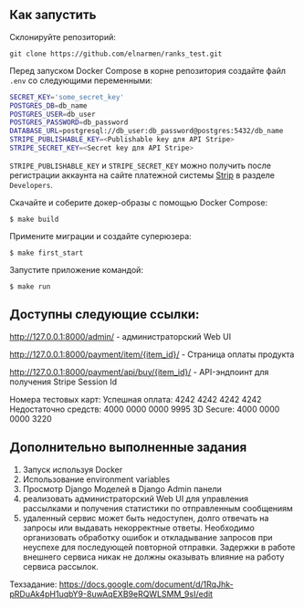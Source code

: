 ## Как запустить
Склонируйте репозиторий:
```
git clone https://github.com/elnarmen/ranks_test.git
```

Перед запуском Docker Compose в корне репозитория создайте файл `.env` со следующими переменными:

``` bash
SECRET_KEY='some_secret_key'
POSTGRES_DB=db_name
POSTGRES_USER=db_user
POSTGRES_PASSWORD=db_password
DATABASE_URL=postgresql://db_user:db_password@postgres:5432/db_name
STRIPE_PUBLISHABLE_KEY=<Publishable key для API Stripe>
STRIPE_SECRET_KEY=<Secret key для API Stripe>
```
`STRIPE_PUBLISHABLE_KEY` и `STRIPE_SECRET_KEY` можно получить после регистрации аккаунта на сайте платежной 
системы [Strip](http://stripe.com) в разделе `Developers`.

Скачайте и соберите докер-образы с помощью Docker Сompose:

```shell
$ make build
```

Примените миграции и создайте суперюзера:
```shell
$ make first_start
```

Запустите приложение командой:

```shell
$ make run
```

## Доступны следующие ссылки:

http://127.0.0.1:8000/admin/ - администраторский Web UI

http://127.0.0.1:8000/payment/item/{item_id}/ - Страница оплаты продукта

http://127.0.0.1:8000/payment/api/buy/{item_id}/ - API-эндпоинт для получения Stripe Session Id

Номера тестовых карт:
Успешная оплата: 4242 4242 4242 4242
Недостаточно средств: 4000 0000 0000 9995
3D Secure: 4000 0000 0000 3220

## Дополнительно выполненные задания
1. Запуск используя Docker
2. Использование environment variables
3. Просмотр Django Моделей в Django Admin панели
4. реализовать администраторский Web UI для управления рассылками и получения статистики по отправленным сообщениям
5. удаленный сервис может быть недоступен, долго отвечать на запросы или выдавать некорректные ответы. Необходимо организовать обработку ошибок и откладывание запросов при неуспехе для последующей повторной отправки. Задержки в работе внешнего сервиса никак не должны оказывать влияние на работу сервиса рассылок.

Техзадание: https://docs.google.com/document/d/1RqJhk-pRDuAk4pH1uqbY9-8uwAqEXB9eRQWLSMM_9sI/edit
